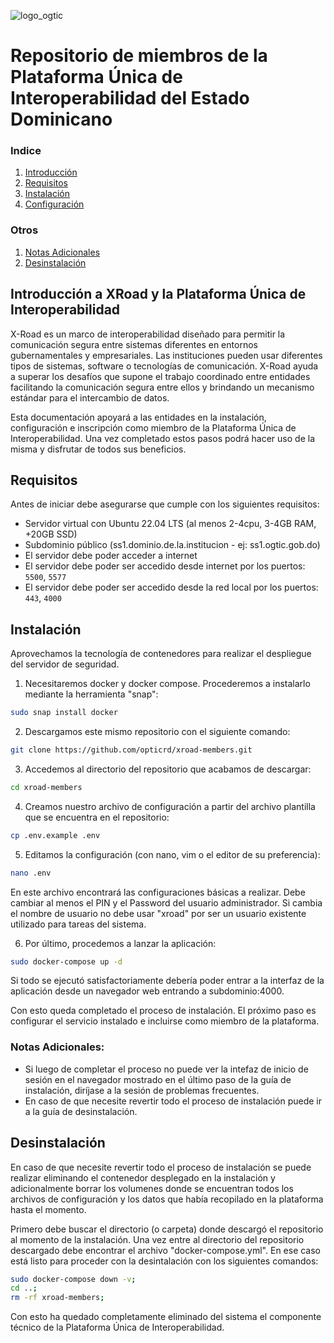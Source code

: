 ![logo_ogtic](https://github.com/opticrd/xroad-members/assets/2160489/221a0cd9-9236-46da-a6c7-73e93c61f3e7)

# Repositorio de miembros de la Plataforma Única de Interoperabilidad del Estado Dominicano

### Indice
1. [Introducción](#introducción-a-xroad-y-la-plataforma-única-de-interoperabilidad)
2. [Requisitos](#requisitos)
3. [Instalación](#instalación)
4. [Configuración](/configuracion.md)

### Otros
1. [Notas Adicionales](#notas-adicionales)
2. [Desinstalación](#desinstalación)


## Introducción a XRoad y la Plataforma Única de Interoperabilidad
X-Road es un marco de interoperabilidad diseñado para permitir la comunicación segura entre sistemas diferentes en entornos gubernamentales y empresariales. Las instituciones pueden usar diferentes tipos de sistemas, software o tecnologías de comunicación. X-Road ayuda a superar los desafíos que supone el trabajo coordinado entre entidades facilitando la comunicación segura entre ellos y brindando un mecanismo estándar para el intercambio de datos.

Esta documentación apoyará a las entidades en la instalación, configuración e inscripción como miembro de la Plataforma Única de Interoperabilidad. Una vez completado estos pasos podrá hacer uso de la misma y disfrutar de todos sus beneficios.

## Requisitos

Antes de iniciar debe asegurarse que cumple con los siguientes requisitos:
- Servidor virtual con Ubuntu 22.04 LTS (al menos 2-4cpu, 3-4GB RAM, +20GB SSD)
- Subdominio público (ss1.dominio.de.la.institucion - ej: ss1.ogtic.gob.do)
- El servidor debe poder acceder a internet
- El servidor debe poder ser accedido desde internet por los puertos: `5500`, `5577`
- El servidor debe poder ser accedido desde la red local por los puertos: `443`, `4000`

## Instalación

Aprovechamos la tecnología de contenedores para realizar el despliegue del servidor de seguridad.
  
1. Necesitaremos docker y docker compose. Procederemos a instalarlo mediante la herramienta "snap":
```sh
sudo snap install docker
```

2. Descargamos este mismo repositorio con el siguiente comando:
```sh
git clone https://github.com/opticrd/xroad-members.git
```

3. Accedemos al directorio del repositorio que acabamos de descargar:
```sh
cd xroad-members
```

4. Creamos nuestro archivo de configuración a partir del archivo plantilla que se encuentra en el repositorio:
```sh
cp .env.example .env
```

5. Editamos la configuración (con nano, vim o el editor de su preferencia):
```sh
nano .env
```
En este archivo encontrará las configuraciones básicas a realizar. Debe cambiar al menos el PIN y el Password del usuario administrador. Si cambia el nombre de usuario no debe usar "xroad" por ser un usuario existente utilizado para tareas del sistema.

6. Por último, procedemos a lanzar la aplicación:
```sh
sudo docker-compose up -d
```

Si todo se ejecutó satisfactoriamente debería poder entrar a la interfaz de la aplicación desde un navegador web entrando a subdominio:4000.

Con esto queda completado el proceso de instalación. El próximo paso es configurar el servicio instalado e incluirse como miembro de la plataforma.

### Notas Adicionales:
- Si luego de completar el proceso no puede ver la intefaz de inicio de sesión en el navegador mostrado en el último paso de la guía de instalación, diríjase a la sesión de problemas frecuentes.
- En caso de que necesite revertir todo el proceso de instalación puede ir a la guía de desinstalación.

## Desinstalación

En caso de que necesite revertir todo el proceso de instalación se puede realizar eliminando el contenedor desplegado en la instalación y adicionalmente borrar los volumenes donde se encuentran todos los archivos de configuración y los datos que había recopilado en la plataforma hasta el momento.

Primero debe buscar el directorio (o carpeta) donde descargó el repositorio al momento de la instalación. Una vez entre al directorio del repositorio descargado debe encontrar el archivo "docker-compose.yml". En ese caso está listo para proceder con la desintalación con los siguientes comandos:

```sh
sudo docker-compose down -v;
cd ..;
rm -rf xroad-members;
```

Con esto ha quedado completamente eliminado del sistema el componente técnico de la Plataforma Única de Interoperabilidad.
